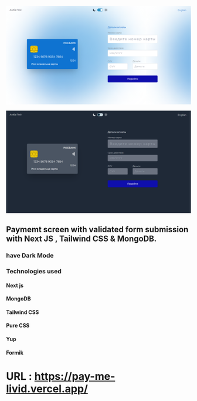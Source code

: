 ![Light Mode of Application](/public/light.png)

![dark Mode of Application](/public/dark.png)

## Paymemt screen with validated form submission with Next JS , Tailwind CSS & MongoDB.

### have Dark Mode

### Technologies used

#### Next js

#### MongoDB

#### Tailwind CSS

#### Pure CSS

#### Yup

#### Formik

# URL : https://pay-me-livid.vercel.app/
